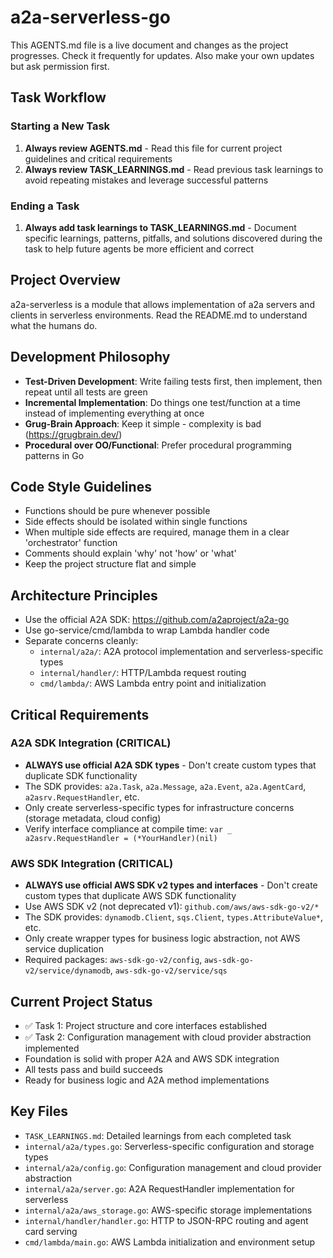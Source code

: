 # a2a-serverless-go

This AGENTS.md file is a live document and changes as the project progresses. Check it frequently for updates. Also make your own updates but ask permission first.

## Task Workflow

### Starting a New Task
1. **Always review AGENTS.md** - Read this file for current project guidelines and critical requirements
2. **Always review TASK_LEARNINGS.md** - Read previous task learnings to avoid repeating mistakes and leverage successful patterns

### Ending a Task
1. **Always add task learnings to TASK_LEARNINGS.md** - Document specific learnings, patterns, pitfalls, and solutions discovered during the task to help future agents be more efficient and correct

## Project Overview
a2a-serverless is a module that allows implementation of a2a servers and clients in serverless environments. Read the README.md to understand what the humans do.

## Development Philosophy
- **Test-Driven Development**: Write failing tests first, then implement, then repeat until all tests are green
- **Incremental Implementation**: Do things one test/function at a time instead of implementing everything at once
- **Grug-Brain Approach**: Keep it simple - complexity is bad (https://grugbrain.dev/)
- **Procedural over OO/Functional**: Prefer procedural programming patterns in Go

## Code Style Guidelines
- Functions should be pure whenever possible
- Side effects should be isolated within single functions
- When multiple side effects are required, manage them in a clear 'orchestrator' function
- Comments should explain 'why' not 'how' or 'what'
- Keep the project structure flat and simple

## Architecture Principles
- Use the official A2A SDK: https://github.com/a2aproject/a2a-go
- Use go-service/cmd/lambda to wrap Lambda handler code
- Separate concerns cleanly:
  - `internal/a2a/`: A2A protocol implementation and serverless-specific types
  - `internal/handler/`: HTTP/Lambda request routing
  - `cmd/lambda/`: AWS Lambda entry point and initialization

## Critical Requirements

### A2A SDK Integration (CRITICAL)
- **ALWAYS use official A2A SDK types** - Don't create custom types that duplicate SDK functionality
- The SDK provides: `a2a.Task`, `a2a.Message`, `a2a.Event`, `a2a.AgentCard`, `a2asrv.RequestHandler`, etc.
- Only create serverless-specific types for infrastructure concerns (storage metadata, cloud config)
- Verify interface compliance at compile time: `var _ a2asrv.RequestHandler = (*YourHandler)(nil)`

### AWS SDK Integration (CRITICAL)
- **ALWAYS use official AWS SDK v2 types and interfaces** - Don't create custom types that duplicate AWS SDK functionality
- Use AWS SDK v2 (not deprecated v1): `github.com/aws/aws-sdk-go-v2/*`
- The SDK provides: `dynamodb.Client`, `sqs.Client`, `types.AttributeValue*`, etc.
- Only create wrapper types for business logic abstraction, not AWS service duplication
- Required packages: `aws-sdk-go-v2/config`, `aws-sdk-go-v2/service/dynamodb`, `aws-sdk-go-v2/service/sqs`

## Current Project Status
- ✅ Task 1: Project structure and core interfaces established
- ✅ Task 2: Configuration management with cloud provider abstraction implemented
- Foundation is solid with proper A2A and AWS SDK integration
- All tests pass and build succeeds
- Ready for business logic and A2A method implementations

## Key Files
- `TASK_LEARNINGS.md`: Detailed learnings from each completed task
- `internal/a2a/types.go`: Serverless-specific configuration and storage types
- `internal/a2a/config.go`: Configuration management and cloud provider abstraction
- `internal/a2a/server.go`: A2A RequestHandler implementation for serverless
- `internal/a2a/aws_storage.go`: AWS-specific storage implementations
- `internal/handler/handler.go`: HTTP to JSON-RPC routing and agent card serving
- `cmd/lambda/main.go`: AWS Lambda initialization and environment setup
